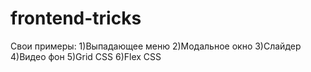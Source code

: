 # frontend-tricks
Свои примеры:
1)Выпадающее меню
2)Модальное окно
3)Слайдер
4)Видео фон
5)Grid CSS
6)Flex CSS
